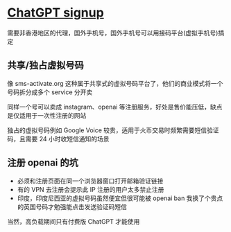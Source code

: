 # [ChatGPT signup](/2023/02/chatgpt_signup.md)

需要非香港地区的代理，国外手机号，国外手机号可以用接码平台(虚拟手机号)搞定

## 共享/独占虚拟号码

像 sms-activate.org 这种属于共享式的虚拟号码平台了，他们的商业模式将一个号码拆分成多个 service 分开卖

同样一个号可以卖成 instagram、openai 等注册服务，好处是售价能压低，缺点是仅适用于一次性注册的网站

独占的虚拟号码例如 Google Voice 较贵，适用于火币交易时频繁需要短信验证码，且需要 24 小时收短信通知的场景

## 注册 openai 的坑

- 必须和注册页面在同一个浏览器窗口打开邮箱验证链接
- 有的 VPN 去注册会提示此 IP 注册的用户太多禁止注册
- 印度，印度尼西亚的虚拟号码虽然便宜但很可能被 openai ban 我换了个贵点的英国号码才勉强能点击发送验证码短信

当然，高负载期间只有付费版 ChatGPT 才能使用
